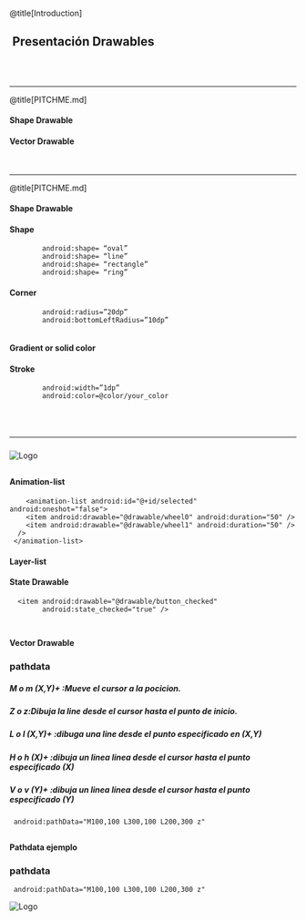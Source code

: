 @title[Introduction]

##  <span class="gold">Presentación Drawables </span>

<br>
<br>


---

@title[PITCHME.md]

####   <span class="gold"></span>
#### Shape Drawable
#### Vector Drawable
<br>
<span class="aside"></span>

---
@title[PITCHME.md]

#### Shape Drawable <span class="gold"></span>
#### Shape
```     
        android:shape= “oval”
        android:shape= “line”
        android:shape= “rectangle”
        android:shape= “ring”
```
#### Corner
```
        android:radius=”20dp”
        android:bottomLeftRadius=”10dp”
    
```
#### Gradient or solid color

#### Stroke 
```
        android:width=”1dp”
        android:color=@color/your_color  
    
```
#### 
<br>
<span class="aside"></span>

---

### 

![Logo](https://cdn-images-1.medium.com/max/800/1*m34HiIdSPlDPYXnq4cYJsg.png)
<br>

<span class="aside"></span>
---
#### Animation-list 
```
    <animation-list android:id="@+id/selected" android:oneshot="false">
    <item android:drawable="@drawable/wheel0" android:duration="50" />
    <item android:drawable="@drawable/wheel1" android:duration="50" />
  />
 </animation-list> 
```

#### Layer-list

#### State Drawable
```
  <item android:drawable="@drawable/button_checked"
        android:state_checked="true" />
        
```

<span class="aside"></span>
---

#### <span class="gold">Vector Drawable</span>

### pathdata 
##### M o m (X,Y)+ :Mueve el cursor a la pocicion.
##### Z o z:Dibuja la line desde el cursor hasta el punto de inicio.
##### L o l (X,Y)+ :dibuga una line desde el punto especificado en (X,Y)
##### H o h (X)+ :dibuja un linea linea desde el cursor hasta el punto especificado (X)
##### V o v (Y)+ :dibuja un linea linea desde el cursor hasta el punto especificado (Y)

```
 android:pathData="M100,100 L300,100 L200,300 z"
```

<span class="aside"></span>
---

#### <span class="gold">Pathdata ejemplo  </span>

### pathdata 
```
 android:pathData="M100,100 L300,100 L200,300 z"
```

![Logo](https://cdn-images-1.medium.com/max/800/1*VqVwZg20dWFj1Ix2vapUAA.png)
<br>

<span class="aside"></span>
---
